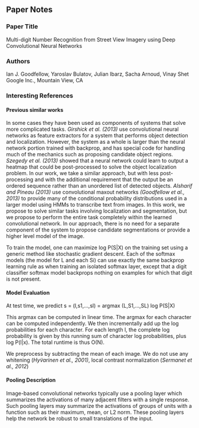 ## Paper Notes

### Paper Title
Multi-digit Number Recognition from Street View
Imagery using Deep Convolutional Neural Networks

### Authors
Ian J. Goodfellow, Yaroslav Bulatov, Julian Ibarz, Sacha Arnoud, Vinay Shet
Google Inc., Mountain View, CA

### Interesting References 

#### Previous similar works

In some cases they have been used as components of systems that solve more complicated tasks. _Girshick et al. (2013)_ use convolutional neural networks as feature extractors for a system that performs object detection and localization.  However, the system as a whole is larger than the neural network portion trained with backprop, and has special code for handling much of the mechanics such as proposing candidate object regions. _Szegedy et al. (2013)_ showed that a neural network could learn to output a heatmap that could be post-processed to solve the object localization problem.   In our work, we take a similar approach, but with less post-processing and with the additional requirement that the output be an ordered sequence rather than an unordered list of detected objects.  _Alsharif and Pineau (2013)_ use convolutional maxout networks _(Goodfellow et al., 2013)_ to provide many of the conditional probability distributions used in a larger model using HMMs to transcribe text from images.  In this work, we propose to solve similar tasks involving localization and segmentation,  but we propose to perform the entire task completely within the learned convolutional network.  In our approach, there is no need for a separate component of the system to propose candidate segmentations or provide a higher level model of the image.

To train the model, one can maximize log P(S|X) on the training set using a generic method like
stochastic gradient descent.  Each of the softmax models (the model for L and each Si) can use exactly the same backprop learning rule as when training an isolated softmax layer, except that a digit classifier softmax model backprops nothing on examples for which that digit is not present.

#### Model Evaluation

At test time, we predict s = (l,s1,...,sl) = argmax (L,S1,...,SL) log P(S|X)

This  argmax  can  be  computed  in  linear  time.   The  argmax  for  each  character  can  be  computed independently.   We then incrementally add up the log probabilities for each character.   For each length l, the complete log probability is given by this running sum of character log probabilities, plus log P(l|x). The total runtime is thus O(N).

We preprocess by subtracting the mean of each image.  We do not use any whitening (_Hyv̈arinen et al., 2001)_, local contrast normalization (_Sermanet et al., 2012_)

#### Pooling Description

Image-based convolutional networks typically use a pooling layer which summarizes the activations of many adjacent filters with a single response. Such pooling layers may summarize the activations of groups of units with a function such as their maximum, mean, or L2 norm. These pooling layers help the network be robust to small translations of the input.